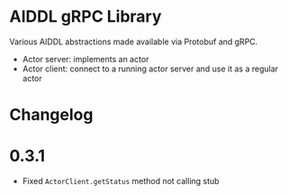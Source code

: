 # AIDDL gRPC Library

Various AIDDL abstractions made available via Protobuf and gRPC.

- Actor server: implements an actor
- Actor client: connect to a running actor server and use it as a regular actor

# Changelog

# 0.3.1

- Fixed `ActorClient.getStatus` method not calling stub